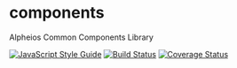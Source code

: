 # components
Alpheios Common Components Library

[![JavaScript Style Guide](https://img.shields.io/badge/code_style-standard-brightgreen.svg)](https://standardjs.com)
[![Build Status](https://travis-ci.org/alpheios-project/components.svg?branch=master)](https://travis-ci.org/alpheios-project/components)
[![Coverage Status](https://coveralls.io/repos/github/alpheios-project/components/badge.svg?branch=master)](https://coveralls.io/github/alpheios-project/components?branch=master)


